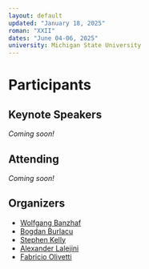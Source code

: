 ```yaml
---
layout: default
updated: "January 18, 2025"
roman: "XXII"
dates: "June 04-06, 2025"
university: Michigan State University
---
```


# Participants

## Keynote Speakers

*Coming soon!*

## Attending

*Coming soon!*

## Organizers

- [Wolfgang Banzhaf](https://www.cse.msu.edu/~banzhafw/)
- [Bogdan Burlacu](https://heal.heuristiclab.com/team/burlacu)
- [Stephen Kelly](http://creativealgorithms.ca/)
- [Alexander Lalejini](https://lalejini.com)
- [Fabricio Olivetti](https://folivetti.github.io/)
